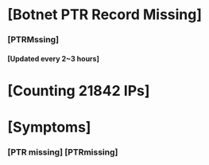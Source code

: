 # [Botnet PTR Record Missing]
### [PTRMssing]
#### [Updated every 2~3 hours]

# [Counting 21842 IPs]

# [Symptoms] 
###   [PTR missing] [PTRmissing]
